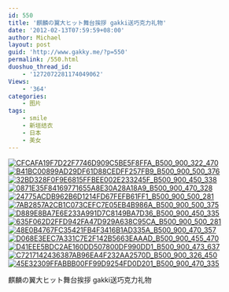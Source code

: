 ```yaml
---
id: 550
title: '麒麟の翼大ヒット舞台挨拶 gakki送巧克力礼物'
date: '2012-02-13T07:59:59+08:00'
author: Michael
layout: post
guid: 'http://www.gakky.me/?p=550'
permalink: /550.html
duoshuo_thread_id:
    - '1272072281174049062'
Views:
    - '364'
categories:
    - 图片
tags:
    - smile
    - 新垣结衣
    - 日本
    - 美女
---
```


[![CFCAFA19F7D22F7746D909C5BE5F8FFA_B500_900_322_470](http://www.yui-aragaki.org/wp-content/uploads/img/CFCAFA19F7D22F7746D909C5BE5F8FFA_B500_900_322_470.jpeg)](http://www.yui-aragaki.org/wp-content/uploads/img/CFCAFA19F7D22F7746D909C5BE5F8FFA_B1280_1280_322_470.jpeg) [![B41BC00899AD29DF61D88CEDFF257FB9_B500_900_500_376](http://www.yui-aragaki.org/wp-content/uploads/img/B41BC00899AD29DF61D88CEDFF257FB9_B500_900_500_376.jpeg)](http://www.yui-aragaki.org/wp-content/uploads/img/B41BC00899AD29DF61D88CEDFF257FB9_B1280_1280_632_476.jpeg) [![32BD328F0F9E6815FFBEE002E233245F_B500_900_450_338](http://www.yui-aragaki.org/wp-content/uploads/img/32BD328F0F9E6815FFBEE002E233245F_B500_900_450_338.jpeg)](http://www.yui-aragaki.org/wp-content/uploads/img/32BD328F0F9E6815FFBEE002E233245F_B1280_1280_450_338.jpeg) [![0871E35F84169771655A8E30A28A18A9_B500_900_470_328](http://www.yui-aragaki.org/wp-content/uploads/img/0871E35F84169771655A8E30A28A18A9_B500_900_470_328.jpeg)](http://www.yui-aragaki.org/wp-content/uploads/img/0871E35F84169771655A8E30A28A18A9_B1280_1280_470_328.jpeg) [![24775ACDB962B6D1214FD67FEFB61FF1_B500_900_500_281](http://www.yui-aragaki.org/wp-content/uploads/img/24775ACDB962B6D1214FD67FEFB61FF1_B500_900_500_281.jpeg)](http://www.yui-aragaki.org/wp-content/uploads/img/24775ACDB962B6D1214FD67FEFB61FF1_B1280_1280_515_290.jpeg) [![7AB2857A2CB1C073CEFC7E05EB4B986A_B500_900_500_375](http://www.yui-aragaki.org/wp-content/uploads/img/7AB2857A2CB1C073CEFC7E05EB4B986A_B500_900_500_375.jpeg)](http://www.yui-aragaki.org/wp-content/uploads/img/7AB2857A2CB1C073CEFC7E05EB4B986A_B1280_1280_636_477.jpeg) [![D889E8BA7E6E233A991D7C8149BA7D36_B500_900_450_335](http://www.yui-aragaki.org/wp-content/uploads/img/D889E8BA7E6E233A991D7C8149BA7D36_B500_900_450_335.jpeg)](http://www.yui-aragaki.org/wp-content/uploads/img/D889E8BA7E6E233A991D7C8149BA7D36_B1280_1280_450_335.jpeg) [![635F062D2FFD942FA47D929A638C95CA_B500_900_500_281](http://www.yui-aragaki.org/wp-content/uploads/img/635F062D2FFD942FA47D929A638C95CA_B500_900_500_281.jpeg)](http://www.yui-aragaki.org/wp-content/uploads/img/635F062D2FFD942FA47D929A638C95CA_B1280_1280_515_290.jpeg) [![48E0B4767FC35421FB4F3416B1AD335A_B500_900_470_357](http://www.yui-aragaki.org/wp-content/uploads/img/48E0B4767FC35421FB4F3416B1AD335A_B500_900_470_357.jpeg)](http://www.yui-aragaki.org/wp-content/uploads/img/48E0B4767FC35421FB4F3416B1AD335A_B1280_1280_470_357.jpeg) [![D068E3EEC7A331C7E2F142B5663EAAAD_B500_900_455_470](http://www.yui-aragaki.org/wp-content/uploads/img/D068E3EEC7A331C7E2F142B5663EAAAD_B500_900_455_470.jpeg)](http://www.yui-aragaki.org/wp-content/uploads/img/D068E3EEC7A331C7E2F142B5663EAAAD_B1280_1280_455_470.jpeg) [![D41EEE5BDC2AE160DD507800DF990DD1_B500_900_473_637](http://www.yui-aragaki.org/wp-content/uploads/img/D41EEE5BDC2AE160DD507800DF990DD1_B500_900_473_637.jpeg)](http://www.yui-aragaki.org/wp-content/uploads/img/D41EEE5BDC2AE160DD507800DF990DD1_B1280_1280_473_637.jpeg) [![C7217142436387AB96EA4F232AA2570D_B500_900_326_450](http://www.yui-aragaki.org/wp-content/uploads/img/C7217142436387AB96EA4F232AA2570D_B500_900_326_450.jpeg)](http://www.yui-aragaki.org/wp-content/uploads/img/C7217142436387AB96EA4F232AA2570D_B1280_1280_326_450.jpeg) [![45E32309FFABBB00FF99D9254FD0D201_B500_900_470_335](http://www.yui-aragaki.org/wp-content/uploads/img/45E32309FFABBB00FF99D9254FD0D201_B500_900_470_335.jpeg)](http://www.yui-aragaki.org/wp-content/uploads/img/45E32309FFABBB00FF99D9254FD0D201_B1280_1280_470_335.jpeg)

麒麟の翼大ヒット舞台挨拶 gakki送巧克力礼物